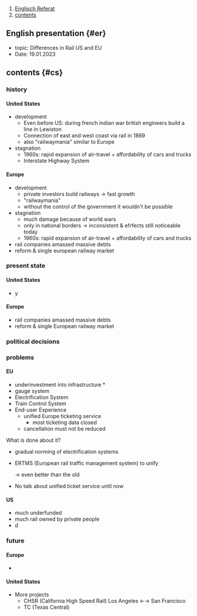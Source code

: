 1. [Englisch Referat](#er)
2. [contents](#cs)

## English presentation {#er}
* topic: Differences in Rail US and EU
* Date: 19.01.2023

## contents {#cs}
### history
#### United States
* development
	* Even before US: during french indian war british engineers build a line in Lewiston
	* Connection of east and west coast via rail in 1869
	* also "railwaymania" similar to Europe
* stagnation
	* 1960s: rapid expansion of air-travel + affordability of cars and trucks
	* Interstate Highway System 

#### Europe
* development
	* private investors build railways $\rightarrow$ fast growth		
	* "railwaymania"
	* without the control of the government it wouldn't be possible
* stagnation
	* much damage because of world wars
	* only in national borders $\rightarrow$ inconsistent & efrfects still noticeable today
	* 1960s: rapid expansion of air-travel + affordability of cars and trucks
* rail companies amassed massive debts
* reform & single european railway market

### present state
#### United States
* y 

#### Europe
* rail companies amassed massive debts
* reform & single European railway market

### political decisions 

### problems

#### EU
* underinvestment into infrastructure
	* 
* gauge system
* Electrification System
* Train Control System
* End-user Experience
	* unified Europe ticketing service
		* most ticketing data closed  
	* cancellation must not be reduced

What is done about it?

* gradual norming of electrification systems
* ERTMS (European rail traffic management system) to unify
 
	$\rightarrow$ even better than the old
* No talk about unified ticket service until now 

#### US
* much underfunded
* much rail owned by private people
* d



### future

#### Europe 
* 

#### United States
* More projects 
	* CHSR (California High Speed Rail) Los Angeles ←→ San Francisco
	* TC (Texas Central) 